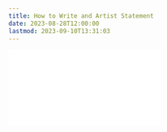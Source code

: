 ```yaml
---
title: How to Write and Artist Statement
date: 2023-08-28T12:00:00
lastmod: 2023-09-10T13:31:03
---
```


![Link to included file content](../../../../art-faq/how-to-write-an-artist-statement.md)
